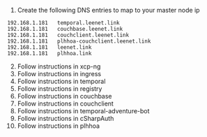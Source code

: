 1. Create the following DNS entries to map to your master node ip
```
192.168.1.181	temporal.leenet.link
192.168.1.181	couchbase.leenet.link
192.168.1.181	couchclient.leenet.link
192.168.1.181	plhhoa-couchclient.leenet.link
192.168.1.181	leenet.link
192.168.1.181	plhhoa.link
```
2. Follow instructions in xcp-ng
3. Follow instructions in ingress
4. Follow instructions in temporal
5. Follow instructions in registry
6. Follow instructions in couchbase
7. Follow instructions in couchclient
8. Follow instructions in temporal-adventure-bot
9. Follow instructions in cSharpAuth
10. Follow instructions in plhhoa